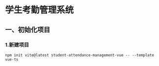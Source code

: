 # 学生考勤管理系统

## 一、初始化项目

### 1.新建项目

```shell
npm init vite@latest student-attendance-management-vue -- --template vue-ts
```
